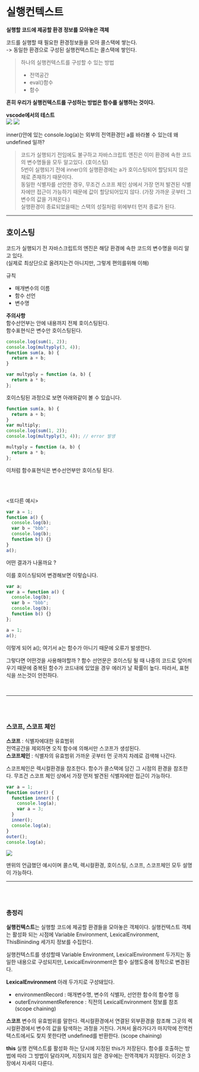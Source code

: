 # 실행컨텍스트

**실행할 코드에 제공할 환경 정보를 모아놓은 객체**

코드를 실행할 때 필요한 환경정보들을 모아 콜스택에 쌓는다.  
-> 동일한 환경으로 구성된 실행컨텍스트는 콜스택에 쌓인다.

> 하나의 실행컨텍스트를 구성할 수 있는 방법
>
> - 전역공간
> - eval()함수
> - 함수

**흔히 우리가 실행컨텍스트를 구성하는 방법은 함수를 실행하는 것이다.**

**vscode에서의 테스트**  
![](./image/2024-01-05-22-07-31.png)
![](./image/2024-01-05-22-23-07.png)

inner()안에 있는 console.log(a)는 외부의 전역환경인
a를 바라볼 수 있는데 왜 undefined 일까?

> 코드가 실행되기 전임에도 불구하고 자바스크립트 엔진은 이미 환경에 속한 코드의 변수명들을 모두 알고있다. (호이스팅)  
> 5번이 실행되기 전에 inner()의 실행환경에는 a가 호이스팅되어 할당되지 않은채로 존재하기 때문이다.  
> 동일한 식별자를 선언한 경우, 무조건 스코프 체인 상에서 가장 먼저 발견된 식별자에만 접근이 가능하기 때문에 값이 할당되어있지 않다. (가장 가까운 곳부터 그 변수의 값을 가져온다.)  
> 실행환경이 종료되었을때는 스택의 성질처럼 위에부터 먼저 종료가 된다.

---

## 호이스팅

코드가 실행되기 전 자바스크립트의 엔진은 해당 환경에 속한 코드의 변수명을 미리 알고 있다.  
(실제로 최상단으로 올려지는건 아니지만, 그렇게 편의를위해 이해)

규칙

- 매개변수의 이름
- 함수 선언
- 변수명

**주의사항**  
함수선언부는 안에 내용까지 전체 호이스팅된다.  
함수표현식은 변수만 호이스팅된다.

```js
console.log(sum(1, 2));
console.log(multyply(3, 4));
function sum(a, b) {
  return a + b;
}

var multyply = function (a, b) {
  return a * b;
};
```

호이스팅된 과정으로 보면 아래와같이 볼 수 있습니다.

```js
function sum(a, b) {
  return a + b;
}
var multiply;
console.log(sum(1, 2));
console.log(multyply(3, 4)); // error 발생

multyply = function (a, b) {
  return a * b;
};
```

이처럼 함수표현식은 변수선언부만 호이스팅 된다.

<br/>
<br/>

<또다른 예시>

```js
var a = 1;
function a() {
  console.log(b);
  var b = "bbb";
  console.log(b);
  function b() {}
}
a();
```

어떤 결과가 나올까요 ?

이를 호이스팅되어 변경해보면 이렇습니다.

```js
var a;
var a = function a() {
  console.log(b);
  var b = "bbb";
  console.log(b);
  function b() {}
};

a = 1;
a();
```

이렇게 되어 a(); 여기서 a는 함수가 아니기 때문에 오류가 발생한다.

그렇다면 어떤것을 사용해야할까 ?
함수 선언문은 호이스팅 될 때 나중의 코드로 덮어씌우기 때문에 중복된 함수가 코드내에 있었을 경우 에러가 날 확률이 높다.
따라서, 표현식을 쓰는것이 안전하다.

<br/>

---

<br/>
<br/>

### 스코프, 스코프 체인

**스코프** : 식별자에대한 유효범위  
전역공간을 제외하면 오직 함수에 의해서만 스코프가 생성된다.  
**스코프체인** : 식별자의 유효범위 가까운 곳부터 먼 곳까지 차례로 검색해 나간다.

스코프체인은 렉시컬환경을 참조한다.
함수가 콜스택에 담긴 그 시점의 환경을 참조한다.
무조건 스코프 체인 상에서 가장 먼저 발견된 식별자에만 접근이 가능하다.

```js
var a = 1;
function outer() {
  function inner() {
    console.log(a);
    var a = 3;
  }
  inner();
  console.log(a);
}
outer();
console.log(a);
```

![](./image/2024-01-05-23-16-50.png)
<br/>

맨위의 언급했던 예시이며
콜스택, 렉시컬환경, 호이스팅, 스코프, 스코프체인 모두 설명이 가능하다.

---

<br/>
<br/>

### 총정리

**실행컨텍스트**는 실행할 코드에 제공할 환경들을 모아놓은 객체이다.
실행컨텍스트 객체는 활성화 되는 시점에 Variable Environment, LexicalEnvironment, ThisBininding 세가지 정보를 수집한다.

실행컨텍스트를 생성할때 Variable Environment, LexicalEnvironment 두가지는 동일한 내용으로 구성되지만, LexicalEnvironment은 함수 실행도중에 정적으로 변경된다.

**LexicalEnvironment** 아래 두가지로 구성돼있다.

- environmentRecord : 매개변수명, 변수의 식별자, 선언한 함수의 함수명 등
- outerEnvironmentReference : 직전의 LexicalEnvironment 정보를 참조(scope chaining)

**스코프** 변수의 유효범위를 말한다.
렉시컬환경에서 연결된 외부환경을 참조해 그곳의 렉시컬환경에서 변수의 값을 탐색하는 과정을 거친다. 거쳐서 올라가다가 마지막에 전역컨텍스트에서도 찾지 못한다면 undefined를 반환한다. (scope chaining)

**this**
실행 컨텍스트를 활성화 하는 당시에 지정된 this가 저장된다.
함수를 호출하는 방법에 따라 그 방법이 달라지며, 지정되지 않은 경우에는 전역객체가 지정된다.
이것은 3장에서 자세히 다룬다.
